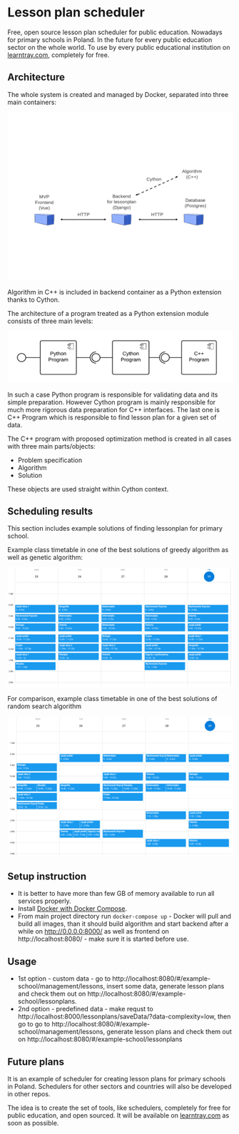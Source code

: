 # Lesson plan scheduler

Free, open source lesson plan scheduler for public education. Nowadays for primary schools in Poland. In the future for every public education sector on the whole world. To use by every public educational institution on [learntray.com](http://learntray.com), completely for free.

## Architecture

The whole system is created and managed by Docker, separated into three main containers:

![Architecture overview 1](readme-files/architecture-1.png)

Algorithm in C++ is included in backend container as a Python extension thanks to Cython.

The architecture of a program treated as a Python extension module consists of three main levels:

![Architecture overview 2](readme-files/architecture-2.png)

In such a case Python program is responsible for validating data and its simple preparation. However Cython program is mainly responsible for much more rigorous data preparation for C++ interfaces. The last one is C++ Program which is responsible to find lesson plan for a given set of data.

The C++ program with proposed optimization method is created in all cases with three main parts/objects:

- Problem specification
- Algorithm
- Solution

These objects are used straight within Cython context.

## Scheduling results

This section includes example solutions of finding lessonplan for primary school.

Example class timetable in one of the best solutions of greedy algorithm as well as genetic algorithm:

![Quite well built lessonplan as a result of genetic algorithm](readme-files/lessonplan-genetic.png)

For comparison, example class timetable in one of the best solutions of random search algorithm

![Much worse built lessonplan as a result of random search algorithm](readme-files/lessonplan-random-search.png)

## Setup instruction

- It is better to have more than few GB of memory available to run all services properly.
- Install [Docker with Docker Compose](https://docs.docker.com/get-docker/).
- From main project directory run `docker-compose up` - Docker will pull and build all images, than it should build algorithm and start backend after a while on http://0.0.0.0:8000/ as well as frontend on http://localhost:8080/ - make sure it is started before use.

## Usage

- 1st option - custom data - go to http://localhost:8080/#/example-school/management/lessons, insert some data, generate lesson plans and check them out on http://localhost:8080/#/example-school/lessonplans.
- 2nd option - predefined data - make requst to http://localhost:8000/lessonplans/saveData/?data-complexity=low, then go to go to http://localhost:8080/#/example-school/management/lessons, generate lesson plans and check them out on http://localhost:8080/#/example-school/lessonplans

## Future plans

It is an example of scheduler for creating lesson plans for primary schools in Poland. Schedulers for other sectors and countries will also be developed in other repos.

The idea is to create the set of tools, like schedulers, completely for free for public education, and open sourced. It will be available on [learntray.com](http://learntray.com) as soon as possible.
